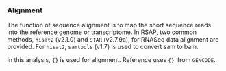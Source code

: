 ### Alignment

The function of sequence alignment is to map the short sequence reads into the reference genome or transcriptome. In RSAP, two common methods, `hisat2` (v2.1.0) and `STAR` (v2.7.9a), for RNASeq data alignment are provided. For `hisat2`, `samtools` (v1.7) is used to convert sam to bam.

In this analysis, `{}` is used for alignment. Reference uses `{} `from `GENCODE`.

